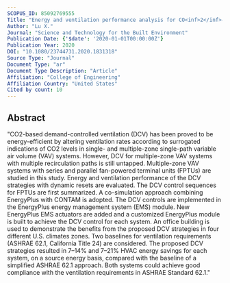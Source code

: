 ```yaml
---
SCOPUS_ID: 85092769555
Title: "Energy and ventilation performance analysis for CO<inf>2</inf>-based demand-controlled ventilation in multiple-zone VAV systems with fan-powered terminal units (ASHRAE RP-1819)"
Author: "Lu X."
Journal: "Science and Technology for the Built Environment"
Publication Date: {'$date': '2020-01-01T00:00:00Z'}
Publication Year: 2020
DOI: "10.1080/23744731.2020.1831318"
Source Type: "Journal"
Document Type: "ar"
Document Type Description: "Article"
Affiliation: "College of Engineering"
Affiliation Country: "United States"
Cited by count: 10
---
```


## Abstract
"CO2-based demand-controlled ventilation (DCV) has been proved to be energy-efficient by altering ventilation rates according to surrogated indications of CO2 levels in single- and multiple-zone single-path variable air volume (VAV) systems. However, DCV for multiple-zone VAV systems with multiple recirculation paths is still untapped. Multiple-zone VAV systems with series and parallel fan-powered terminal units (FPTUs) are studied in this study. Energy and ventilation performance of the DCV strategies with dynamic resets are evaluated. The DCV control sequences for FPTUs are first summarized. A co-simulation approach combining EnergyPlus with CONTAM is adopted. The DCV controls are implemented in the EnergyPlus energy management system (EMS) module. New EnergyPlus EMS actuators are added and a customized EnergyPlus module is built to achieve the DCV control for each system. An office building is used to demonstrate the benefits from the proposed DCV strategies in four different U.S. climates zones. Two baselines for ventilation requirements (ASHRAE 62.1, California Title 24) are considered. The proposed DCV strategies resulted in 7–14% and 7–21% HVAC energy savings for each system, on a source energy basis, compared with the baseline of a simplified ASHRAE 62.1 approach. Both systems could achieve good compliance with the ventilation requirements in ASHRAE Standard 62.1."
